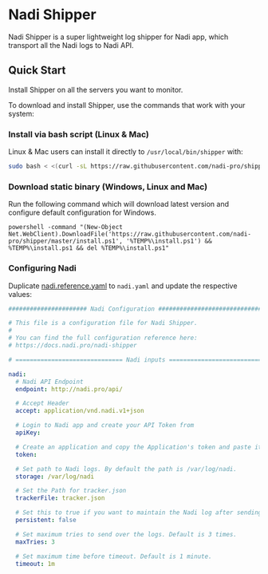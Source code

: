 # Nadi Shipper

Nadi Shipper is a super lightweight log shipper for Nadi app, which transport all the Nadi logs to Nadi API.

## Quick Start

Install Shipper on all the servers you want to monitor.

To download and install Shipper, use the commands that work with your system:

### Install via bash script (Linux & Mac)

Linux & Mac users can install it directly to `/usr/local/bin/shipper` with:

```bash
sudo bash < <(curl -sL https://raw.githubusercontent.com/nadi-pro/shipper/master/install)
```

### Download static binary (Windows, Linux and Mac)

Run the following command which will download latest version and configure default configuration for Windows.
```batch
powershell -command "(New-Object Net.WebClient).DownloadFile('https://raw.githubusercontent.com/nadi-pro/shipper/master/install.ps1', '%TEMP%\install.ps1') && %TEMP%\install.ps1 && del %TEMP%\install.ps1"
```

### Configuring Nadi

Duplicate [nadi.reference.yaml](nadi.reference.yaml) to `nadi.yaml` and update the respective values:

```yaml
###################### Nadi Configuration ##################################

# This file is a configuration file for Nadi Shipper.
#
# You can find the full configuration reference here:
# https://docs.nadi.pro/nadi-shipper

# ============================== Nadi inputs ===============================

nadi:
  # Nadi API Endpoint
  endpoint: http://nadi.pro/api/

  # Accept Header
  accept: application/vnd.nadi.v1+json

  # Login to Nadi app and create your API Token from
  apiKey:

  # Create an application and copy the Application's token and paste it here.
  token:

  # Set path to Nadi logs. By default the path is /var/log/nadi.
  storage: /var/log/nadi

  # Set the Path for tracker.json
  trackerFile: tracker.json

  # Set this to true if you want to maintain the Nadi log after sending them. Default is false.
  persistent: false

  # Set maximum tries to send over the logs. Default is 3 times.
  maxTries: 3

  # Set maximum time before timeout. Default is 1 minute.
  timeout: 1m
```
